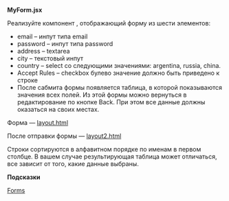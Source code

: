 **MyForm.jsx**

Реализуйте компонент <MyForm>, отображающий форму из шести элементов:

* email – инпут типа email
* password – инпут типа password
* address – textarea
* city – текстовый инпут
* country – select со следующими значениями: argentina, russia, china.
* Accept Rules – checkbox булево значение должно быть приведено к строке
* После сабмита формы появляется таблица, в которой показываются значения всех полей. Из этой формы можно вернуться в редактирование по кнопке Back. При этом все данные должны оказаться на своих местах.



Форма — [layout.html](https://github.com/junjun-it-courses/react-hw/blob/master/task-10/layout.html)

После отправки формы — [layout2.html](https://github.com/junjun-it-courses/react-hw/blob/master/task-10/layout2.html)



Строки сортируются в алфавитном порядке по именам в первом столбце. В вашем случае результирующая таблица может отличаться, все зависит от того, какие данные выбраны.

**Подсказки**

[Forms](https://getbootstrap.com/docs/5.1/forms/overview/)